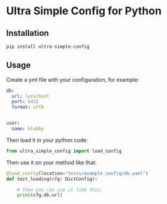 # Ultra Simple Config for Python


## Installation

```bash
pip install ultra-simple-config
```

## Usage

Create a yml file with your configuration, for example:

```yaml
db:
  url: localhost
  port: 5432
  format: utf8


user:
  name: blubby
```

Then load it in your python code:

```python
from ultra_simple_config import load_config
```

Then use it on your method like that:

```python
@load_config(location="tests/example_config/db.yaml")
def test_loading(cfg: DictConfig):

    # then you can use it like this:
    print(cfg.db.url)
```